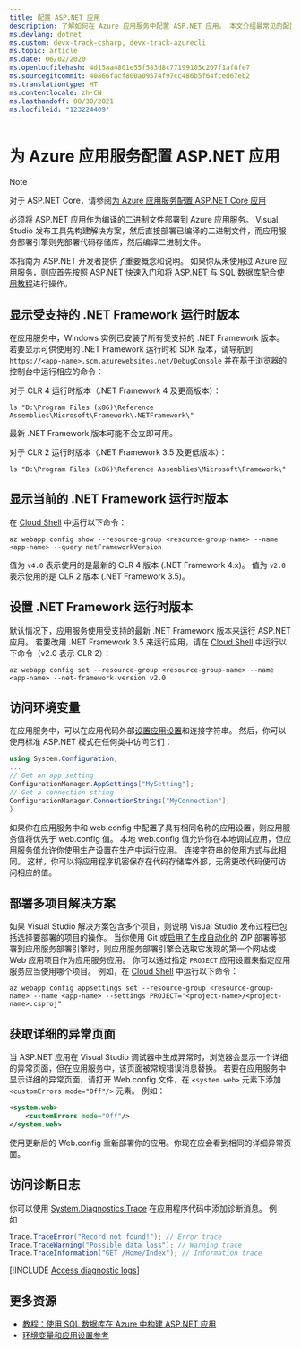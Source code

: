 ```yaml
---
title: 配置 ASP.NET 应用
description: 了解如何在 Azure 应用服务中配置 ASP.NET 应用。 本文介绍最常见的配置任务。
ms.devlang: dotnet
ms.custom: devx-track-csharp, devx-track-azurecli
ms.topic: article
ms.date: 06/02/2020
ms.openlocfilehash: 4d15aa4801e55f583d8c77199105c207f1af8fe7
ms.sourcegitcommit: 40866facf800a09574f97cc486b5f64fced67eb2
ms.translationtype: HT
ms.contentlocale: zh-CN
ms.lasthandoff: 08/30/2021
ms.locfileid: "123224409"
---
```

# <a name="configure-an-aspnet-app-for-azure-app-service"></a>为 Azure 应用服务配置 ASP.NET 应用

> [!NOTE]
> 对于 ASP.NET Core，请参阅[为 Azure 应用服务配置 ASP.NET Core 应用](configure-language-dotnetcore.md)

必须将 ASP.NET 应用作为编译的二进制文件部署到 Azure 应用服务。 Visual Studio 发布工具先构建解决方案，然后直接部署已编译的二进制文件，而应用服务部署引擎则先部署代码存储库，然后编译二进制文件。

本指南为 ASP.NET 开发者提供了重要概念和说明。 如果你从未使用过 Azure 应用服务，则应首先按照 [ASP.NET 快速入门](./quickstart-dotnetcore.md?tabs=netframework48)和[将 ASP.NET 与 SQL 数据库配合使用教程](app-service-web-tutorial-dotnet-sqldatabase.md)进行操作。

## <a name="show-supported-net-framework-runtime-versions"></a>显示受支持的 .NET Framework 运行时版本

在应用服务中，Windows 实例已安装了所有受支持的 .NET Framework 版本。 若要显示可供使用的 .NET Framework 运行时和 SDK 版本，请导航到 `https://<app-name>.scm.azurewebsites.net/DebugConsole` 并在基于浏览器的控制台中运行相应的命令：

对于 CLR 4 运行时版本（.NET Framework 4 及更高版本）：

```CMD
ls "D:\Program Files (x86)\Reference Assemblies\Microsoft\Framework\.NETFramework\"
```

最新 .NET Framework 版本可能不会立即可用。

对于 CLR 2 运行时版本（.NET Framework 3.5 及更低版本）：

```CMD
ls "D:\Program Files (x86)\Reference Assemblies\Microsoft\Framework\"
```

## <a name="show-current-net-framework-runtime-version"></a>显示当前的 .NET Framework 运行时版本

在 [Cloud Shell](https://shell.azure.com) 中运行以下命令：

```azurecli-interactive
az webapp config show --resource-group <resource-group-name> --name <app-name> --query netFrameworkVersion
```

值为 `v4.0` 表示使用的是最新的 CLR 4 版本 (.NET Framework 4.x)。 值为 `v2.0` 表示使用的是 CLR 2 版本 (.NET Framework 3.5)。

## <a name="set-net-framework-runtime-version"></a>设置 .NET Framework 运行时版本

默认情况下，应用服务使用受支持的最新 .NET Framework 版本来运行 ASP.NET 应用。 若要改用 .NET Framework 3.5 来运行应用，请在 [Cloud Shell](https://shell.azure.com) 中运行以下命令（v2.0 表示 CLR 2）：

```azurecli-interactive
az webapp config set --resource-group <resource-group-name> --name <app-name> --net-framework-version v2.0
```

## <a name="access-environment-variables"></a>访问环境变量

在应用服务中，可以在应用代码外部[设置应用设置](configure-common.md#configure-app-settings)和连接字符串。 然后，你可以使用标准 ASP.NET 模式在任何类中访问它们：

```csharp
using System.Configuration;
...
// Get an app setting
ConfigurationManager.AppSettings["MySetting"];
// Get a connection string
ConfigurationManager.ConnectionStrings["MyConnection"];
}
```

如果你在应用服务中和 web.config 中配置了具有相同名称的应用设置，则应用服务值将优先于 web.config 值。 本地 web.config 值允许你在本地调试应用，但应用服务值允许你使用生产设置在生产中运行应用。 连接字符串的使用方式与此相同。 这样，你可以将应用程序机密保存在代码存储库外部，无需更改代码便可访问相应的值。

## <a name="deploy-multi-project-solutions"></a>部署多项目解决方案

如果 Visual Studio 解决方案包含多个项目，则说明 Visual Studio 发布过程已包括选择要部署的项目的操作。 当你使用 Git 或[启用了生成自动化](deploy-zip.md#enable-build-automation-for-zip-deploy)的 ZIP 部署等部署到应用服务部署引擎时，则应用服务部署引擎会选取它发现的第一个网站或 Web 应用项目作为应用服务应用。 你可以通过指定 `PROJECT` 应用设置来指定应用服务应当使用哪个项目。 例如，在 [Cloud Shell](https://shell.azure.com) 中运行以下命令：

```azurecli-interactive
az webapp config appsettings set --resource-group <resource-group-name> --name <app-name> --settings PROJECT="<project-name>/<project-name>.csproj"
```

## <a name="get-detailed-exceptions-page"></a>获取详细的异常页面

当 ASP.NET 应用在 Visual Studio 调试器中生成异常时，浏览器会显示一个详细的异常页面，但在应用服务中，该页面被常规错误消息替换。 若要在应用服务中显示详细的异常页面，请打开 Web.config 文件，在 `<system.web>` 元素下添加 `<customErrors mode="Off"/>` 元素。 例如：

```xml
<system.web>
    <customErrors mode="Off"/>
</system.web>
```

使用更新后的 Web.config 重新部署你的应用。你现在应会看到相同的详细异常页面。

## <a name="access-diagnostic-logs"></a>访问诊断日志

你可以使用 [System.Diagnostics.Trace](/dotnet/api/system.diagnostics.trace) 在应用程序代码中添加诊断消息。 例如： 

```csharp
Trace.TraceError("Record not found!"); // Error trace
Trace.TraceWarning("Possible data loss"); // Warning trace
Trace.TraceInformation("GET /Home/Index"); // Information trace
```

[!INCLUDE [Access diagnostic logs](../../includes/app-service-web-logs-access-no-h.md)]

## <a name="more-resources"></a>更多资源

- [教程：使用 SQL 数据库在 Azure 中构建 ASP.NET 应用](app-service-web-tutorial-dotnet-sqldatabase.md)
- [环境变量和应用设置参考](reference-app-settings.md)